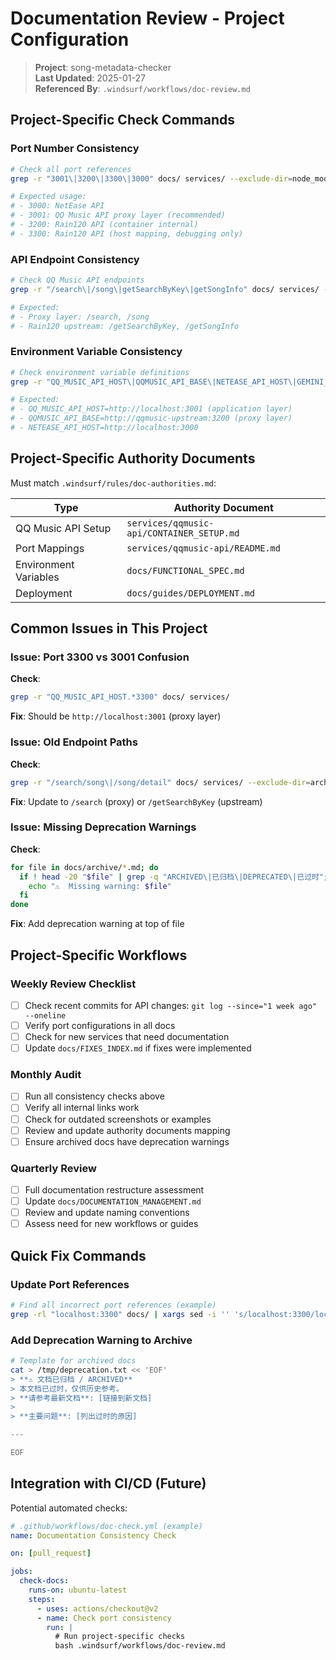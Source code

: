 # Documentation Review - Project Configuration

> **Project**: song-metadata-checker  
> **Last Updated**: 2025-01-27  
> **Referenced By**: `.windsurf/workflows/doc-review.md`

## Project-Specific Check Commands

### Port Number Consistency

```bash
# Check all port references
grep -r "3001\|3200\|3300\|3000" docs/ services/ --exclude-dir=node_modules --exclude-dir=archive

# Expected usage:
# - 3000: NetEase API
# - 3001: QQ Music API proxy layer (recommended)
# - 3200: Rain120 API (container internal)
# - 3300: Rain120 API (host mapping, debugging only)
```

### API Endpoint Consistency

```bash
# Check QQ Music API endpoints
grep -r "/search\|/song\|getSearchByKey\|getSongInfo" docs/ services/ --exclude-dir=node_modules --exclude-dir=archive

# Expected:
# - Proxy layer: /search, /song
# - Rain120 upstream: /getSearchByKey, /getSongInfo
```

### Environment Variable Consistency

```bash
# Check environment variable definitions
grep -r "QQ_MUSIC_API_HOST\|QQMUSIC_API_BASE\|NETEASE_API_HOST\|GEMINI_API" docs/ services/ --exclude-dir=node_modules

# Expected:
# - QQ_MUSIC_API_HOST=http://localhost:3001 (application layer)
# - QQMUSIC_API_BASE=http://qqmusic-upstream:3200 (proxy layer)
# - NETEASE_API_HOST=http://localhost:3000
```

## Project-Specific Authority Documents

Must match `.windsurf/rules/doc-authorities.md`:

| Type | Authority Document |
|------|-------------------|
| QQ Music API Setup | `services/qqmusic-api/CONTAINER_SETUP.md` |
| Port Mappings | `services/qqmusic-api/README.md` |
| Environment Variables | `docs/FUNCTIONAL_SPEC.md` |
| Deployment | `docs/guides/DEPLOYMENT.md` |

## Common Issues in This Project

### Issue: Port 3300 vs 3001 Confusion

**Check**:
```bash
grep -r "QQ_MUSIC_API_HOST.*3300" docs/ services/
```

**Fix**: Should be `http://localhost:3001` (proxy layer)

### Issue: Old Endpoint Paths

**Check**:
```bash
grep -r "/search/song\|/song/detail" docs/ services/ --exclude-dir=archive
```

**Fix**: Update to `/search` (proxy) or `/getSearchByKey` (upstream)

### Issue: Missing Deprecation Warnings

**Check**:
```bash
for file in docs/archive/*.md; do
  if ! head -20 "$file" | grep -q "ARCHIVED\|已归档\|DEPRECATED\|已过时"; then
    echo "⚠️  Missing warning: $file"
  fi
done
```

**Fix**: Add deprecation warning at top of file

## Project-Specific Workflows

### Weekly Review Checklist

- [ ] Check recent commits for API changes: `git log --since="1 week ago" --oneline`
- [ ] Verify port configurations in all docs
- [ ] Check for new services that need documentation
- [ ] Update `docs/FIXES_INDEX.md` if fixes were implemented

### Monthly Audit

- [ ] Run all consistency checks above
- [ ] Verify all internal links work
- [ ] Check for outdated screenshots or examples
- [ ] Review and update authority documents mapping
- [ ] Ensure archived docs have deprecation warnings

### Quarterly Review

- [ ] Full documentation restructure assessment
- [ ] Update `docs/DOCUMENTATION_MANAGEMENT.md`
- [ ] Review and update naming conventions
- [ ] Assess need for new workflows or guides

## Quick Fix Commands

### Update Port References

```bash
# Find all incorrect port references (example)
grep -rl "localhost:3300" docs/ | xargs sed -i '' 's/localhost:3300/localhost:3001/g'
```

### Add Deprecation Warning to Archive

```bash
# Template for archived docs
cat > /tmp/deprecation.txt << 'EOF'
> **⚠️ 文档已归档 / ARCHIVED**  
> 本文档已过时，仅供历史参考。  
> **请参考最新文档**: [链接到新文档]
>
> **主要问题**: [列出过时的原因]

---

EOF
```

## Integration with CI/CD (Future)

Potential automated checks:

```yaml
# .github/workflows/doc-check.yml (example)
name: Documentation Consistency Check

on: [pull_request]

jobs:
  check-docs:
    runs-on: ubuntu-latest
    steps:
      - uses: actions/checkout@v2
      - name: Check port consistency
        run: |
          # Run project-specific checks
          bash .windsurf/workflows/doc-review.md
```
